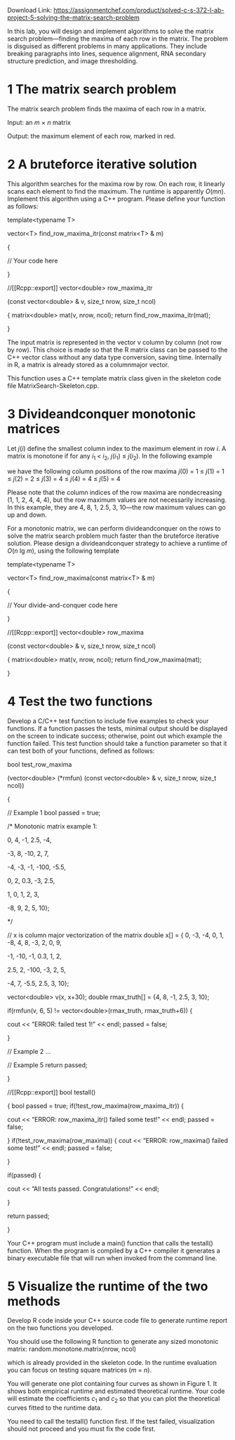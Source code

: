 Download Link: https://assignmentchef.com/product/solved-c-s-372-l-ab-project-5-solving-the-matrix-search-problem
<br>









In this lab, you will design and implement algorithms to solve the matrix search problem—finding the maxima of each row in the matrix. The problem is disguised as different problems in many applications. They include breaking paragraphs into lines, sequence alignment, RNA secondary structure prediction, and image thresholding.

<h1>1        The matrix search problem</h1>

The matrix search problem finds the maxima of each row in a matrix.

Input: an <em>m </em>× <em>n </em>matrix

Output: the maximum element of each row, marked in red.

<h1>2        A brute­force iterative solution</h1>

This algorithm searches for the maxima row by row. On each row, it linearly scans each element to find the maximum. The runtime is apparently <em>O</em>(<em>mn</em>). Implement this algorithm using a C++ program. Please define your function as follows:

template&lt;typename T&gt;

vector&lt;T&gt; find_row_maxima_itr(const matrix&lt;T&gt; &amp; m)

{

// Your code here

}

//[[Rcpp::export]] vector&lt;double&gt; row_maxima_itr

(const vector&lt;double&gt; &amp; v, size_t nrow, size_t ncol)

{ matrix&lt;double&gt; mat(v, nrow, ncol); return find_row_maxima_itr(mat);

}

The input matrix is represented in the vector v column by column (not row by row). This choice is made so that the R matrix class can be passed to the C++ vector class without any data type conversion, saving time. Internally in R, a matrix is already stored as a column­major vector.

This function uses a C++ template matrix class given in the skeleton code file MatrixSearch-Skeleton.cpp.

<h1>3        Divide­and­conquer monotonic matrices</h1>

Let <em>j</em>(<em>i</em>) define the smallest column index to the maximum element in row <em>i</em>. A matrix is monotone if for any <em>i</em><sub>1 </sub><em>&lt; i</em><sub>2</sub>, <em>j</em>(<em>i</em><sub>1</sub>) ≤ <em>j</em>(<em>i</em><sub>2</sub>). In the following example

we have the following column positions of the row maxima <em>j</em>(0) = 1 ≤ <em>j</em>(1) = 1 ≤ <em>j</em>(2) = 2 ≤ <em>j</em>(3) = 4 ≤ <em>j</em>(4) = 4 ≤ <em>j</em>(5) = 4

Please note that the column indices of the row maxima are non­decreasing (1, 1, 2, 4, 4, 4), but the row maximum values are not necessarily increasing. In this example, they are 4, 8, ­1, 2.5, 3, 10—the row maximum values can go up and down.

For a monotonic matrix, we can perform divide­and­conquer on the rows to solve the matrix search problem much faster than the brute­force iterative solution. Please design a divide­and­conquer strategy to achieve a runtime of <em>O</em>(<em>n </em>lg <em>m</em>), using the following template

template&lt;typename T&gt;

vector&lt;T&gt; find_row_maxima(const matrix&lt;T&gt; &amp; m)

{

// Your divide-and-conquer code here

}

//[[Rcpp::export]] vector&lt;double&gt; row_maxima

(const vector&lt;double&gt; &amp; v, size_t nrow, size_t ncol)

{ matrix&lt;double&gt; mat(v, nrow, ncol); return find_row_maxima(mat);

}

<h1>4        Test the two functions</h1>

Develop a C/C++ test function to include five examples to check your functions. If a function passes the tests, minimal output should be displayed on the screen to indicate success; otherwise, point out which example the function failed. This test function should take a function parameter so that it can test both of your functions, defined as follows:

bool test_row_maxima

(vector&lt;double&gt; (*rmfun) (const vector&lt;double&gt; &amp; v, size_t nrow, size_t ncol))

{

// Example 1 bool passed = true;

/* Monotonic matrix example 1:

0, 4, -1, 2.5, -4,

-3, 8, -10, 2, 7,

-4, -3, -1, -100, -5.5,

0, 2, 0.3, -3, 2.5,

1, 0, 1, 2, 3,

-8, 9, 2, 5, 10};

*/

// x is column major vectorization of the matrix double x[] = { 0, -3, -4,  0, 1, -8, 4,    8,   -3,  2, 0, 9,

-1, -10,    -1, 0.3, 1, 2,

2.5,    2, -100, -3, 2, 5,

-4,   7, -5.5, 2.5, 3, 10};

vector&lt;double&gt; v(x, x+30); double rmax_truth[] = {4, 8, -1, 2.5, 3, 10};

if(rmfun(v, 6, 5) != vector&lt;double&gt;(rmax_truth, rmax_truth+6)) {

cout &lt;&lt; ”ERROR: failed test 1!” &lt;&lt; endl; passed = false;

}

// Example 2 …

// Example 5 return passed;

}

//[[Rcpp::export]] bool testall()

{ bool passed = true; if(!test_row_maxima(row_maxima_itr)) {

cout &lt;&lt; ”ERROR: row_maxima_itr() failed some test!” &lt;&lt; endl; passed = false;

} if(!test_row_maxima(row_maxima)) { cout &lt;&lt; ”ERROR: row_maxima() failed some test!” &lt;&lt; endl; passed = false;

}

if(passed) {

cout &lt;&lt; ”All tests passed. Congratulations!” &lt;&lt; endl;

}

return passed;

}

Your C++ program must include a main() function that calls the testall() function. When the program is compiled by a C++ compiler it generates a binary executable file that will run when invoked from the command line.

<h1>5        Visualize the runtime of the two methods</h1>

Develop R code inside your C++ source code file to generate runtime report on the two functions you developed.

You should use the following R function to generate any sized monotonic matrix: random.monotone.matrix(nrow, ncol)

which is already provided in the skeleton code. In the runtime evaluation you can focus on testing square matrices (<em>m </em>= <em>n</em>).

You will generate one plot containing four curves as shown in Figure 1. It shows both empirical runtime and estimated theoretical runtime. Your code will estimate the coefficients <em>c</em><sub>1 </sub>and <em>c</em><sub>2 </sub>so that you can plot the theoretical curves fitted to the runtime data.

You need to call the testall() function first. If the test failed, visualization should not proceed and you must fix the code first.



